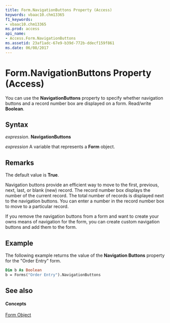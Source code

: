 ```yaml
---
title: Form.NavigationButtons Property (Access)
keywords: vbaac10.chm13365
f1_keywords:
- vbaac10.chm13365
ms.prod: access
api_name:
- Access.Form.NavigationButtons
ms.assetid: 23af1adc-67e9-b39d-772b-ddecf159f861
ms.date: 06/08/2017
---
```



# Form.NavigationButtons Property (Access)

You can use the **NavigationButtons** property to specify whether navigation buttons and a record number box are displayed on a form. Read/write **Boolean**.


## Syntax

 _expression_. **NavigationButtons**

 _expression_ A variable that represents a **Form** object.


## Remarks

The default value is **True**.

Navigation buttons provide an efficient way to move to the first, previous, next, last, or blank (new) record. The record number box displays the number of the current record. The total number of records is displayed next to the navigation buttons. You can enter a number in the record number box to move to a particular record.

If you remove the navigation buttons from a form and want to create your owns means of navigation for the form, you can create custom navigation buttons and add them to the form.


## Example

The following example returns the value of the **Navigation Buttons** property for the "Order Entry" form.


```vb
Dim b As Boolean 
b = Forms("Order Entry").NavigationButtons
```


## See also


#### Concepts


[Form Object](form-object-access.md)

